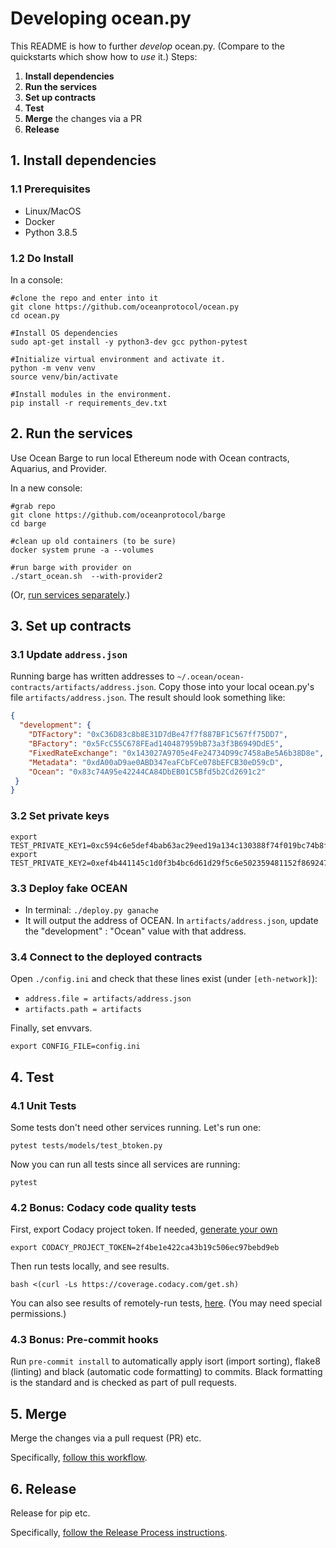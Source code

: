 # Developing ocean.py

This README is how to further *develop* ocean.py. (Compare to the quickstarts which show how to *use* it.)
Steps:
1. **Install dependencies**
1. **Run the services**
1. **Set up contracts**
1. **Test**
1. **Merge** the changes via a PR
1. **Release** 



## 1. Install dependencies

### 1.1 Prerequisites

* Linux/MacOS
* Docker
* Python 3.8.5

### 1.2 Do Install

In a console:
```console
#clone the repo and enter into it
git clone https://github.com/oceanprotocol/ocean.py
cd ocean.py

#Install OS dependencies
sudo apt-get install -y python3-dev gcc python-pytest

#Initialize virtual environment and activate it.
python -m venv venv
source venv/bin/activate

#Install modules in the environment.
pip install -r requirements_dev.txt
```


## 2. Run the services

Use Ocean Barge to run local Ethereum node with Ocean contracts, Aquarius, and Provider.

In a new console:
```console
#grab repo
git clone https://github.com/oceanprotocol/barge
cd barge

#clean up old containers (to be sure)
docker system prune -a --volumes

#run barge with provider on
./start_ocean.sh  --with-provider2 
```

(Or, [run services separately](services.md).)

## 3. Set up contracts

### 3.1 Update `address.json`

Running barge has written addresses to `~/.ocean/ocean-contracts/artifacts/address.json`. Copy those into your local ocean.py's file `artifacts/address.json`. The result should look something like:
```json
{
  "development": {
    "DTFactory": "0xC36D83c8b8E31D7dBe47f7f887BF1C567ff75DD7",
    "BFactory": "0x5FcC55C678FEad140487959bB73a3f3B6949DdE5",
    "FixedRateExchange": "0x143027A9705e4Fe24734D99c7458aBe5A6b38D8e",
    "Metadata": "0xdA00aD9ae0ABD347eaFCbFCe078bEFCB30eD59cD",
    "Ocean": "0x83c74A95e42244CA84DbEB01C5Bfd5b2Cd2691c2"
 } 
}
```

### 3.2 Set private keys

```console
export TEST_PRIVATE_KEY1=0xc594c6e5def4bab63ac29eed19a134c130388f74f019bc74b8f4389df2837a58
export TEST_PRIVATE_KEY2=0xef4b441145c1d0f3b4bc6d61d29f5c6e502359481152f869247c7a4244d45209
```

### 3.3 Deploy fake OCEAN

* In terminal: `./deploy.py ganache`
* It will output the address of OCEAN. In `artifacts/address.json`, update the "development" : "Ocean" value with that address.

### 3.4 Connect to the deployed contracts

Open `./config.ini` and check that these lines exist (under `[eth-network]`):
* `address.file = artifacts/address.json`
* `artifacts.path = artifacts`

Finally, set envvars.
```console
export CONFIG_FILE=config.ini
```


## 4. Test

### 4.1 Unit Tests

Some tests don't need other services running. Let's run one:
```console
pytest tests/models/test_btoken.py
```

Now you can run all tests since all services are running:
```console
pytest
```


### 4.2 Bonus: Codacy code quality tests

First, export Codacy project token. If needed, [generate your own](https://docs.codacy.com/repositories-configure/integrations/project-api/)
```console
export CODACY_PROJECT_TOKEN=2f4be1e422ca43b19c506ec97bebd9eb
```

Then run tests locally, and see results.
```console
bash <(curl -Ls https://coverage.codacy.com/get.sh)
```

You can also see results of remotely-run tests, [here](https://app.codacy.com/gh/oceanprotocol/ocean.py/dashboard). (You may need special permissions.)


### 4.3 Bonus: Pre-commit hooks

Run `pre-commit install` to automatically apply isort (import sorting), flake8 (linting) and black (automatic code formatting) to commits. Black formatting is the standard and is checked as part of pull requests.

## 5. Merge

Merge the changes via a pull request (PR) etc. 

Specifically, [follow this workflow](https://docs.oceanprotocol.com/concepts/contributing/#fix-or-improve-core-software).

## 6. Release

Release for pip etc.

Specifically, [follow the Release Process instructions](../RELEASE_PROCESS.md).

